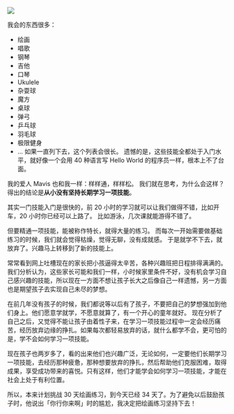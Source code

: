 ![](./_image/2017-03-14-22-54-14.jpg)

我会的东西很多：
* 绘画
* 唱歌
* 钢琴
* 吉他
* 口琴
* Ukulele
* 杂耍球
* 魔方
* 桌球
* 弹弓
* 乒乓球
* 羽毛球
* 极限健身
* ...
如果一直列下去，这个列表会很长。
遗憾的是，这些技能全都处于入门水平，就好像一个会用 40 种语言写 Hello World 的程序员一样，根本上不了台面。

我的爱人 Mavis 也和我一样：样样通，样样松。
我们就在思考，为什么会这样？得出的结论是**从小没有坚持长期学习一项技能**。

其实一门技能入门是很快的，前 20 小时的学习就可以让我们做得不错，比如开车，20 小时你已经可以上路了。
比如游泳，几次课就能游得不错了。

但要精通一项技能，能被称作特长，就得大量的练习。
而每次一开始需要做基础练习的时候，我们就会觉得枯燥，觉得无聊，没有成就感。
于是就学不下去，就放弃了。兴趣马上转移到了新的技能上。

常常看到网上吐槽现在的家长把小孩逼得太辛苦，各种兴趣班把日程排得满满的。
我们分析认为，这些家长可能和我们一样，小时候家里条件不好，没有机会学习自己感兴趣的技能，所以现在一方面不想让孩子长大之后像自己一样遗憾，另一方面也是期望孩子去实现自己未尽的梦想。

在前几年没有孩子的时候，我们都说等以后有了孩子，不要把自己的梦想强加到他们身上。他们愿意学就学，不愿意就算了，有一个开心的童年就好。
现在分析了自己之后，又觉得不能让孩子由着性子来，在学习一项技能过程中一定会经历痛苦，经历放弃边缘的挣扎。如果每次都轻易放弃的话，就什么都学不会，更可怕的是，学不会如何学习一项技能。

现在孩子也两岁多了，看的出来他们也兴趣广泛，无论如何，一定要他们长期学习一项技能，去经历那种疲惫，那种想要放弃的挣扎，然后帮助他们克服困难，取得成果，享受成功带来的喜悦。只有这样，他们才能学会如何学习一项技能，才能在社会上处于有利位置。

所以，本来计划挑战 30 天绘画练习，到今天已经 34 天了。为了避免以后鼓励孩子时，他说出「你行你来啊」时的尴尬，我决定把绘画练习坚持下去！